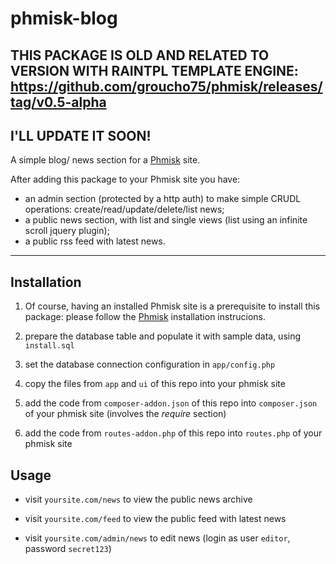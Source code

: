 phmisk-blog
===========

## THIS PACKAGE IS OLD AND RELATED TO VERSION WITH RAINTPL TEMPLATE ENGINE: https://github.com/groucho75/phmisk/releases/tag/v0.5-alpha
## I'LL UPDATE IT SOON!


A simple blog/ news section for a [Phmisk](https://github.com/groucho75/phmisk) site.

After adding this package to your Phmisk site you have:

* an admin section (protected by a http auth) to make simple CRUDL operations: create/read/update/delete/list news;
* a public news section, with list and single views (list using an infinite scroll jquery plugin);
* a public rss feed with latest news.

***

Installation
------------

1. Of course, having an installed Phmisk site is a prerequisite to install this package: please follow the [Phmisk](https://github.com/groucho75/phmisk) installation instrucions.

2. prepare the database table and populate it with sample data, using `install.sql`

3. set the database connection configuration in `app/config.php`

4. copy the files from `app` and `ui` of this repo into your phmisk site

5. add the code from `composer-addon.json` of this repo into `composer.json` of your phmisk site (involves the <em>require</em> section)

6. add the code from `routes-addon.php` of this repo into `routes.php` of your phmisk site

Usage
-----

* visit `yoursite.com/news` to view the public news archive

* visit `yoursite.com/feed` to view the public feed with latest news

* visit `yoursite.com/admin/news` to edit news (login as user `editor`, password `secret123`)



